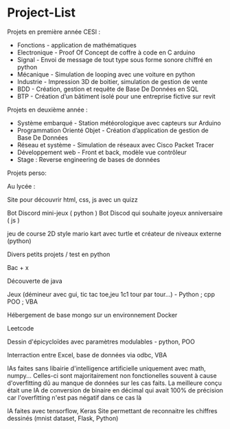# Project-List


Projets en première année CESI :
- Fonctions - application de mathématiques
- Electronique - Proof Of Concept de coffre à code en C arduino
- Signal - Envoi de message de tout type sous forme sonore chiffré en
python
- Mécanique - Simulation de looping avec une voiture en python
- Industrie - Impression 3D de boitier, simulation de gestion de vente
- BDD - Création, gestion et requête de Base De Données en SQL
- BTP - Création d’un bâtiment isolé pour une entreprise fictive sur revit


Projets en deuxième année :
- Système embarqué - Station météorologique avec capteurs
sur Arduino
- Programmation Orienté Objet - Création d’application de
gestion de Base De Données
- Réseau et système - Simulation de réseaux avec Cisco
Packet Tracer
- Développement web - Front et back, modèle vue contrôleur
- Stage : Reverse engineering de bases de données








Projets perso:

Au lycée :

Site pour découvrir html, css, js avec un quizz 

Bot Discord mini-jeux ( python )
Bot Discod qui souhaite joyeux anniversaire ( js )

jeu de course 2D style mario kart avec turtle et créateur de niveaux externe (python)

Divers petits projets / test en python

Bac + x

Découverte de java

Jeux (démineur avec gui, tic tac toe,jeu 1c1 tour par tour...) - Python ; cpp POO ; VBA

Hébergement de base mongo sur un environnement Docker

Leetcode

Dessin d'épicycloïdes avec paramètres modulables - python, POO

Interraction entre Excel, base de données via odbc, VBA

IAs faites sans libairie d'intelligence artificielle uniquement avec math, numpy...
Celles-ci sont majoritairement non fonctionelles souvent à cause d'overfitting dû au manque de données sur les cas faits.
La meilleure conçu était une IA de conversion de binaire en décimal qui avait 100% de précision car l'overfitting n'est pas négatif dans ce cas là

IA faites avec tensorflow, Keras
Site permettant de reconnaitre les chiffres dessinés (mnist dataset, Flask, Python)



